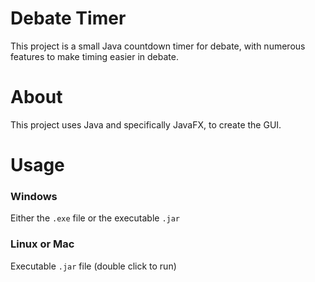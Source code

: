 # Debate Timer
This project is a small Java countdown timer for debate, with numerous features to make timing easier in debate.
# About
This project uses Java and specifically JavaFX, to create the GUI.
# Usage
### Windows
Either the `.exe` file or the executable `.jar`
### Linux or Mac
Executable `.jar` file (double click to run)

